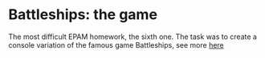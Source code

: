 # Battleships: the game

The most difficult EPAM homework, the sixth one. The task was to create a console variation of the famous game Battleships, see more [here](https://en.wikipedia.org/wiki/Battleship_(game))

